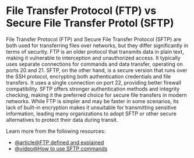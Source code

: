 # File Transfer Protocol (FTP) vs Secure File Transfer Protol (SFTP)

File Transfer Protocol (FTP) and Secure File Transfer Protocol (SFTP) are both used for transferring files over networks, but they differ significantly in terms of security. FTP is an older protocol that transmits data in plain text, making it vulnerable to interception and unauthorized access. It typically uses separate connections for commands and data transfer, operating on ports 20 and 21. SFTP, on the other hand, is a secure version that runs over the SSH protocol, encrypting both authentication credentials and file transfers. It uses a single connection on port 22, providing better firewall compatibility. SFTP offers stronger authentication methods and integrity checking, making it the preferred choice for secure file transfers in modern networks. While FTP is simpler and may be faster in some scenarios, its lack of built-in encryption makes it unsuitable for transmitting sensitive information, leading many organizations to adopt SFTP or other secure alternatives to protect their data during transit.

Learn more from the following resources:

- [@article@FTP defined and explained](https://www.fortinet.com/resources/cyberglossary/file-transfer-protocol-ftp-meaning)
- [@video@How to use SFTP commands](https://www.youtube.com/watch?v=22lBJIfO9qQ)